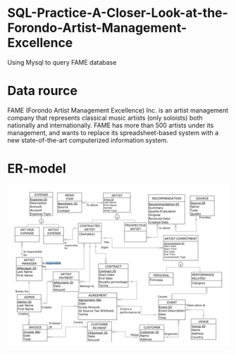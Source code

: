 # SQL-Practice-A-Closer-Look-at-the-Forondo-Artist-Management-Excellence
Using Mysql to query FAME database
# Data rource
FAME (Forondo Artist Management Excellence) Inc. is an artist management company that represents classical music artists (only soloists) both nationally and internationally. FAME has more than 500 artists under its management, and wants to replace its spreadsheet-based system with a new state-of-the-art computerized information system.
# ER-model
![alt text](https://github.com/daweijia/SQL-Practice-A-Closer-Look-at-the-Forondo-Artist-Management-Excellence/blob/master/ER%20model%20for%20github.jpeg)
